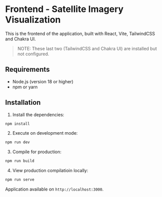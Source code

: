 
# Frontend - Satellite Imagery Visualization

This is the frontend of the application, built with React, Vite, TailwindCSS and Chakra UI. 
> NOTE: These last two (TailwindCSS and Chakra UI) are installed but not configured.

## Requirements

- Node.js (version 18 or higher)
- npm or yarn

## Installation

1. Install the dependencies:
```bash
npm install
```
2. Execute on development mode:
```bash
npm run dev
```
3. Compile for production:
```bash
npm run build
```
4. View production compilatioin locally:
```bash
npm run serve
```

Application available on  `http://localhost:3000`.


